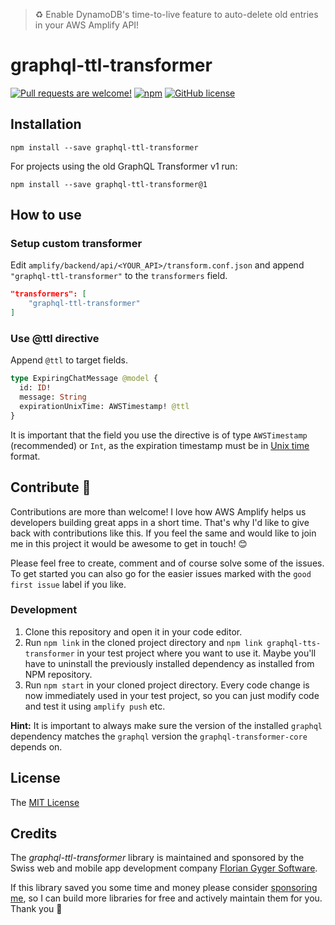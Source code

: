 > ♻ Enable DynamoDB's time-to-live feature to auto-delete old entries in your AWS Amplify API!

# graphql-ttl-transformer

[![Pull requests are welcome!](https://img.shields.io/badge/PRs-welcome-brightgreen)](#contribute-)
[![npm](https://img.shields.io/npm/v/graphql-ttl-transformer)](https://www.npmjs.com/package/graphql-ttl-transformer)
[![GitHub license](https://img.shields.io/github/license/flogy/graphql-ttl-transformer)](https://github.com/flogy/graphql-ttl-transformer/blob/master/LICENSE)

## Installation

`npm install --save graphql-ttl-transformer`

For projects using the old GraphQL Transformer v1 run:

`npm install --save graphql-ttl-transformer@1`

## How to use

### Setup custom transformer

Edit `amplify/backend/api/<YOUR_API>/transform.conf.json` and append `"graphql-ttl-transformer"` to the `transformers` field.

```json
"transformers": [
    "graphql-ttl-transformer"
]
```

### Use @ttl directive

Append `@ttl` to target fields.

```graphql
type ExpiringChatMessage @model {
  id: ID!
  message: String
  expirationUnixTime: AWSTimestamp! @ttl
}
```

It is important that the field you use the directive is of type `AWSTimestamp` (recommended) or `Int`, as the expiration timestamp must be in [Unix time](https://en.wikipedia.org/wiki/Unix_time) format.

## Contribute 🦸

Contributions are more than welcome! I love how AWS Amplify helps us developers building great apps in a short time. That's why I'd like to give back with contributions like this. If you feel the same and would like to join me in this project it would be awesome to get in touch! 😊

Please feel free to create, comment and of course solve some of the issues. To get started you can also go for the easier issues marked with the `good first issue` label if you like.

### Development

1. Clone this repository and open it in your code editor.
2. Run `npm link` in the cloned project directory and `npm link graphql-tts-transformer` in your test project where you want to use it. Maybe you'll have to uninstall the previously installed dependency as installed from NPM repository.
3. Run `npm start` in your cloned project directory. Every code change is now immediately used in your test project, so you can just modify code and test it using `amplify push` etc.

**Hint:** It is important to always make sure the version of the installed `graphql` dependency matches the `graphql` version the `graphql-transformer-core` depends on.

## License

The [MIT License](LICENSE)

## Credits

The _graphql-ttl-transformer_ library is maintained and sponsored by the Swiss web and mobile app development company [Florian Gyger Software](https://floriangyger.ch).

If this library saved you some time and money please consider [sponsoring me](https://github.com/sponsors/flogy), so I can build more libraries for free and actively maintain them for you. Thank you 🙏

